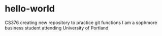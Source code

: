 # hello-world
CS376 creating new repository to practice git functions
I am a sophmore business student attending University of Portland
